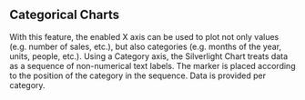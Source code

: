 ## Categorical Charts
With this feature, the enabled X axis can be used to plot not only values (e.g. number of sales, etc.), but also categories (e.g. months of the year, units, people, etc.). Using a Category axis, the Silverlight Chart treats data as a sequence of non-numerical text labels. The marker is placed according to the position of the category in the sequence. Data is provided per category.